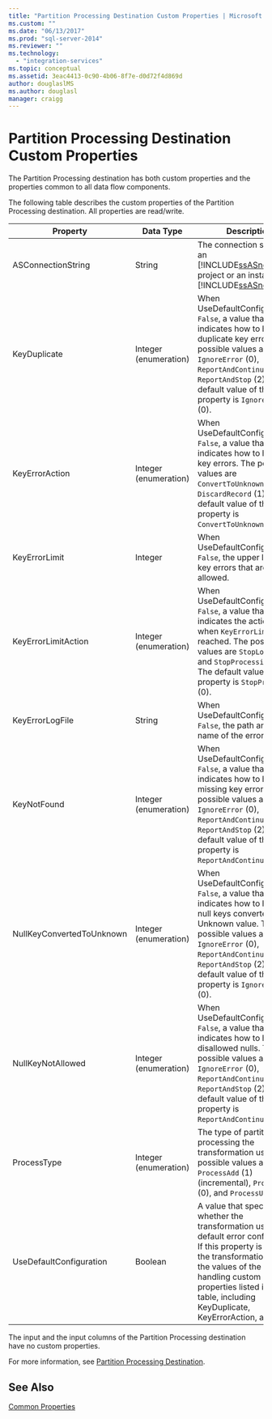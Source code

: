 ```yaml
---
title: "Partition Processing Destination Custom Properties | Microsoft Docs"
ms.custom: ""
ms.date: "06/13/2017"
ms.prod: "sql-server-2014"
ms.reviewer: ""
ms.technology: 
  - "integration-services"
ms.topic: conceptual
ms.assetid: 3eac4413-0c90-4b06-8f7e-d0d72f4d869d
author: douglaslMS
ms.author: douglasl
manager: craigg
---
```

# Partition Processing Destination Custom Properties
  The Partition Processing destination has both custom properties and the properties common to all data flow components.  
  
 The following table describes the custom properties of the Partition Processing destination. All properties are read/write.  
  
|Property|Data Type|Description|  
|--------------|---------------|-----------------|  
|ASConnectionString|String|The connection string to an [!INCLUDE[ssASnoversion](../../includes/ssasnoversion-md.md)] project or an instance of [!INCLUDE[ssASnoversion](../../includes/ssasnoversion-md.md)].|  
|KeyDuplicate|Integer (enumeration)|When UseDefaultConfiguration is `False`, a value that indicates how to handle duplicate key errors. The possible values are `IgnoreError` (0), `ReportAndContinue` (1), and `ReportAndStop` (2). The default value of this property is `IgnoreError` (0).|  
|KeyErrorAction|Integer (enumeration)|When UseDefaultConfiguration is `False`, a value that indicates how to handle key errors. The possible values are `ConvertToUnknown` (0) and `DiscardRecord` (1). The default value of this property is `ConvertToUnknown` (0).|  
|KeyErrorLimit|Integer|When UseDefaultConfiguration is `False`, the upper limit of key errors that are allowed.|  
|KeyErrorLimitAction|Integer (enumeration)|When UseDefaultConfiguration is `False`, a value that indicates the action to take when `KeyErrorLimit` is reached. The possible values are `StopLogging` (1) and `StopProcessing` (0). The default value of this property is `StopProcessing` (0).|  
|KeyErrorLogFile|String|When UseDefaultConfiguration is `False`, the path and file name of the error log file.|  
|KeyNotFound|Integer (enumeration)|When UseDefaultConfiguration is `False`, a value that indicates how to handle missing key errors. The possible values are `IgnoreError` (0), `ReportAndContinue` (1), and `ReportAndStop` (2). The default value of this property is `ReportAndContinue` (1).|  
|NullKeyConvertedToUnknown|Integer (enumeration)|When UseDefaultConfiguration is `False`, a value that indicates how to handle null keys converted to the Unknown value. The possible values are `IgnoreError` (0), `ReportAndContinue` (1), and `ReportAndStop` (2). The default value of this property is `IgnoreError` (0).|  
|NullKeyNotAllowed|Integer (enumeration)|When UseDefaultConfiguration is `False`, a value that indicates how to handle disallowed nulls. The possible values are `IgnoreError` (0), `ReportAndContinue` (1), and `ReportAndStop` (2). The default value of this property is `ReportAndContinue` (1).|  
|ProcessType|Integer (enumeration)|The type of partition processing the transformation uses. The possible values are `ProcessAdd` (1) (incremental), `ProcessFull` (0), and `ProcessUpdate` (2).|  
|UseDefaultConfiguration|Boolean|A value that specifies whether the transformation uses the default error configuration. If this property is `False`, the transformation uses the values of the error-handling custom properties listed in this table, including KeyDuplicate, KeyErrorAction, and so on.|  
  
 The input and the input columns of the Partition Processing destination have no custom properties.  
  
 For more information, see [Partition Processing Destination](partition-processing-destination.md).  
  
## See Also  
 [Common Properties](../common-properties.md)  
  
  

